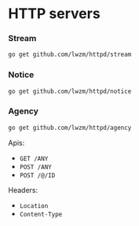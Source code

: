 # HTTP servers

### Stream

```sh
go get github.com/lwzm/httpd/stream
```

### Notice

```sh
go get github.com/lwzm/httpd/notice
```

### Agency

```sh
go get github.com/lwzm/httpd/agency
```

Apis:

* `GET /ANY`
* `POST /ANY`
* `POST /@/ID`

Headers:
* `Location`
* `Content-Type`
